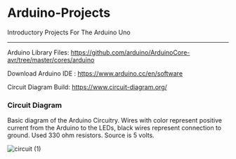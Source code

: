 # Arduino-Projects
Introductory Projects For The Arduino Uno
***
Arduino Library Files: https://github.com/arduino/ArduinoCore-avr/tree/master/cores/arduino

Download Arduino IDE : https://www.arduino.cc/en/software

Circuit Diagram Build: https://www.circuit-diagram.org/

### Circuit Diagram
Basic diagram of the Arduino Circuitry. Wires with color represent positive current from the Arduino to the LEDs, black wires represent connection to ground. Used 330 ohm resistors. Source is 5 volts.

![circuit (1)](https://user-images.githubusercontent.com/73136662/194449880-81a63608-5ffd-4860-87da-6cc66a802116.png)


